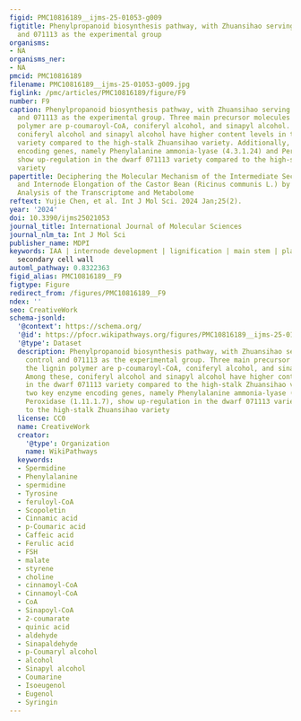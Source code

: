 ```yaml
---
figid: PMC10816189__ijms-25-01053-g009
figtitle: Phenylpropanoid biosynthesis pathway, with Zhuansihao serving as the control
  and 071113 as the experimental group
organisms:
- NA
organisms_ner:
- NA
pmcid: PMC10816189
filename: PMC10816189__ijms-25-01053-g009.jpg
figlink: /pmc/articles/PMC10816189/figure/F9
number: F9
caption: Phenylpropanoid biosynthesis pathway, with Zhuansihao serving as the control
  and 071113 as the experimental group. Three main precursor molecules of the lignin
  polymer are p-coumaroyl-CoA, coniferyl alcohol, and sinapyl alcohol. Among these,
  coniferyl alcohol and sinapyl alcohol have higher content levels in the dwarf 071113
  variety compared to the high-stalk Zhuansihao variety. Additionally, two key enzyme
  encoding genes, namely Phenylalanine ammonia-lyase (4.3.1.24) and Peroxidase (1.11.1.7),
  show up-regulation in the dwarf 071113 variety compared to the high-stalk Zhuansihao
  variety
papertitle: Deciphering the Molecular Mechanism of the Intermediate Secondary Growth
  and Internode Elongation of the Castor Bean (Ricinus communis L.) by the Combined
  Analysis of the Transcriptome and Metabolome
reftext: Yujie Chen, et al. Int J Mol Sci. 2024 Jan;25(2).
year: '2024'
doi: 10.3390/ijms25021053
journal_title: International Journal of Molecular Sciences
journal_nlm_ta: Int J Mol Sci
publisher_name: MDPI
keywords: IAA | internode development | lignification | main stem | plant height |
  secondary cell wall
automl_pathway: 0.8322363
figid_alias: PMC10816189__F9
figtype: Figure
redirect_from: /figures/PMC10816189__F9
ndex: ''
seo: CreativeWork
schema-jsonld:
  '@context': https://schema.org/
  '@id': https://pfocr.wikipathways.org/figures/PMC10816189__ijms-25-01053-g009.html
  '@type': Dataset
  description: Phenylpropanoid biosynthesis pathway, with Zhuansihao serving as the
    control and 071113 as the experimental group. Three main precursor molecules of
    the lignin polymer are p-coumaroyl-CoA, coniferyl alcohol, and sinapyl alcohol.
    Among these, coniferyl alcohol and sinapyl alcohol have higher content levels
    in the dwarf 071113 variety compared to the high-stalk Zhuansihao variety. Additionally,
    two key enzyme encoding genes, namely Phenylalanine ammonia-lyase (4.3.1.24) and
    Peroxidase (1.11.1.7), show up-regulation in the dwarf 071113 variety compared
    to the high-stalk Zhuansihao variety
  license: CC0
  name: CreativeWork
  creator:
    '@type': Organization
    name: WikiPathways
  keywords:
  - Spermidine
  - Phenylalanine
  - spermidine
  - Tyrosine
  - feruloyl-CoA
  - Scopoletin
  - Cinnamic acid
  - p-Coumaric acid
  - Caffeic acid
  - Ferulic acid
  - FSH
  - malate
  - styrene
  - choline
  - cinnamoyl-CoA
  - Cinnamoyl-CoA
  - CoA
  - Sinapoyl-CoA
  - 2-coumarate
  - quinic acid
  - aldehyde
  - Sinapaldehyde
  - p-Coumaryl alcohol
  - alcohol
  - Sinapyl alcohol
  - Coumarine
  - Isoeugenol
  - Eugenol
  - Syringin
---
```

